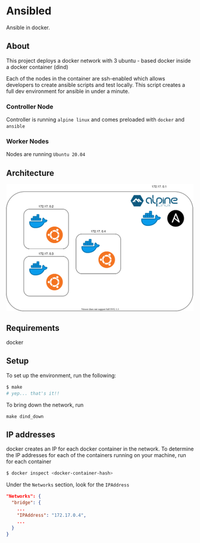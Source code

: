 # Ansibled

Ansible in docker.

## About

This project deploys a docker network with 3 ubuntu - based docker inside a docker container (dind)

Each of the nodes in the container are ssh-enabled which allows developers to create ansible scripts and test locally. This script creates a full dev environment for ansible in under a minute.

### Controller Node

Controller is running `alpine linux` and comes preloaded with `docker` and `ansible`

### Worker Nodes

Nodes are running `Ubuntu 20.04`

## Architecture

![Architecture diagram](./diagrams/diagram.svg)

## Requirements

docker

## Setup

To set up the environment, run the following:

```sh
$ make
# yep... that's it!!
```

To bring down the network, run

```
make dind_down
```

## IP addresses

docker creates an IP for each docker container in the network. To determine the IP addresses for each of the containers running on your machine, run for each container

```sh
$ docker inspect <docker-container-hash>
```

Under the `Networks` section, look for the `IPAddress`

```json
"Networks": {
  "bridge": {
    ...
    "IPAddress": "172.17.0.4",
    ...
  }
}
```
